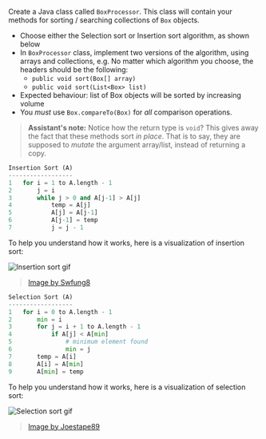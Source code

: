 Create a Java class called `BoxProcessor`. This class will contain your methods
for sorting / searching collections of `Box` objects.

- Choose either the Selection sort or Insertion sort algorithm, as shown below
- In `BoxProcessor` class, implement two versions of the algorithm, using
  arrays and collections, e.g. No matter which algorithm you choose, the headers
  should be the following:
  - `public void sort(Box[] array)`
  - `public void sort(List<Box> list)`
- Expected behaviour: list of Box objects will be sorted by increasing volume
- You _must_ use `Box.compareTo(Box)` for _all_ comparison operations.

> **Assistant's note:** Notice how the return type is `void`? This gives away
> the fact that these methods sort _in place_. That is to say, they are
> supposed to _mutate_ the argument array/list, instead of returning a copy.

```python
Insertion Sort (A)
------------------
1   for i = 1 to A.length - 1
2       j = i
3       while j > 0 and A[j-1] > A[j]
4           temp = A[j]
5           A[j] = A[j-1]
6           A[j-1] = temp
7           j = j - 1
```

To help you understand how it works, here is a visualization of insertion sort:

![Insertion sort gif](https://upload.wikimedia.org/wikipedia/commons/0/0f/Insertion-sort-example-300px.gif)

> [Image by Swfung8](https://commons.wikimedia.org/wiki/File:Insertion-sort-example-300px.gif)

```python
Selection Sort (A)
------------------
1   for i = 0 to A.length - 1
2       min = i
3       for j = i + 1 to A.length - 1
4           if A[j] < A[min]
5               # minimum element found
6               min = j
7       temp = A[i]
8       A[i] = A[min]
9       A[min] = temp
```

To help you understand how it works, here is a visualization of selection sort:

![Selection sort gif](https://upload.wikimedia.org/wikipedia/commons/9/94/Selection-Sort-Animation.gif)

> [Image by Joestape89](https://commons.wikimedia.org/wiki/File:Selection-Sort-Animation.gif)
